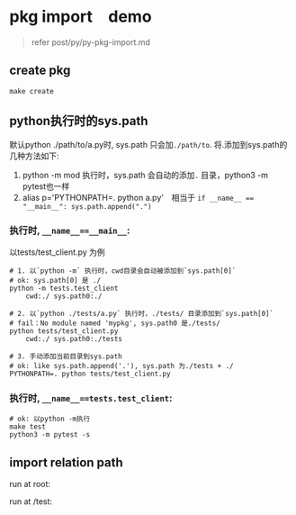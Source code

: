 # pkg import　demo
> refer post/py/py-pkg-import.md

## create pkg

    make create

## python执行时的sys.path
默认python ./path/to/a.py时, sys.path 只会加`./path/to`.
将.添加到sys.path的几种方法如下:
1. python -m mod 执行时，sys.path 会自动的添加`.` 目录，python3 -m pytest也一样
2. alias p='PYTHONPATH=. python a.py'　相当于 `if __name__ == "__main__": sys.path.append(".")`

### 执行时, `__name__==__main__`:
以tests/test_client.py 为例

    # 1. 以`python -m` 执行时，cwd目录会自动被添加到`sys.path[0]` 
    # ok: sys.path[0] 是 ./
    python -m tests.test_client
        cwd:./ sys.path0:./

    # 2. 以`python ./tests/a.py` 执行时，./tests/ 目录添加到`sys.path[0]`
    # fail：No module named 'mypkg', sys.path0 是./tests/
    python tests/test_client.py
        cwd:./ sys.path0:./tests

    # 3. 手动添加当前目录到sys.path
    # ok: like sys.path.append('.'), sys.path 为./tests + ./
    PYTHONPATH=. python tests/test_client.py

### 执行时, `__name__==tests.test_client`:

    # ok: 以python -m执行
    make test
    python3 -m pytest -s

## import relation path
run at root:


run at /test:
